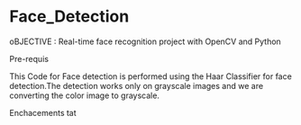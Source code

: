 # Face_Detection

oBJECTIVE : Real-time face recognition project with OpenCV and Python

Pre-requis


This Code for Face detection is performed using the Haar Classifier for face detection.The detection works only on grayscale images and we are
converting the color image to grayscale.

Enchacements tat 
